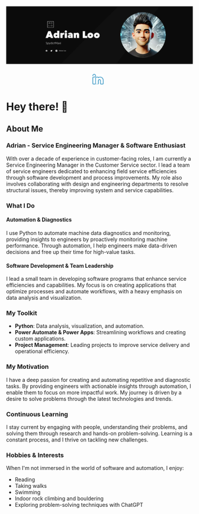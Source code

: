 # [![Spydermaxi Header](https://github.com/spydermaxi/spydermaxi/blob/main/assets/graphic_source/adrianloo_banner_dark_new.png)](#)

<p align='center'>
<a href="https://www.linkedin.com/in/adrian-loo1981/"><img alt="LinkedIn" height="30" src="https://github.com/spydermaxi/spydermaxi/blob/main/assets/social_icons/linkedin.png?raw=true"></a>&nbsp;&nbsp;
</p>

# Hey there! 👋

## About Me

### Adrian - Service Engineering Manager & Software Enthusiast

With over a decade of experience in customer-facing roles, I am currently a Service Engineering Manager in the Customer Service sector. I lead a team of service engineers dedicated to enhancing field service efficiencies through software development and process improvements. My role also involves collaborating with design and engineering departments to resolve structural issues, thereby improving system and service capabilities.

### What I Do

#### Automation & Diagnostics
I use Python to automate machine data diagnostics and monitoring, providing insights to engineers by proactively monitoring machine performance. Through automation, I help engineers make data-driven decisions and free up their time for high-value tasks.

#### Software Development & Team Leadership
I lead a small team in developing software programs that enhance service efficiencies and capabilities. My focus is on creating applications that optimize processes and automate workflows, with a heavy emphasis on data analysis and visualization.

### My Toolkit

- **Python**: Data analysis, visualization, and automation.
- **Power Automate & Power Apps**: Streamlining workflows and creating custom applications.
- **Project Management**: Leading projects to improve service delivery and operational efficiency.

### My Motivation

I have a deep passion for creating and automating repetitive and diagnostic tasks. By providing engineers with actionable insights through automation, I enable them to focus on more impactful work. My journey is driven by a desire to solve problems through the latest technologies and trends.

### Continuous Learning

I stay current by engaging with people, understanding their problems, and solving them through research and hands-on problem-solving. Learning is a constant process, and I thrive on tackling new challenges.

### Hobbies & Interests

When I'm not immersed in the world of software and automation, I enjoy:
- Reading
- Taking walks
- Swimming
- Indoor rock climbing and bouldering
- Exploring problem-solving techniques with ChatGPT

<!-- -----

### Personal Blog

I'm learning to write regularly, most of which you will find on my personal website [spydermaxi.com](https://spydermaxi.com) -->
